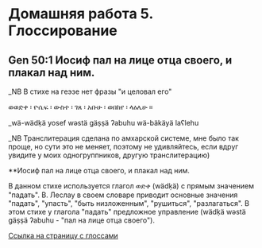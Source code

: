 # Домашняя работа 5. Глоссирование

## Gen 50:1 Иосиф пал на лице отца своего, и плакал над ним.
_NB В стихе на геэзе нет фразы "и целовал его"
 
ወወድቀ ፡ ዮሴፍ ፡ ውስተ ፡ ገጸ ፡ አቡሁ ፡ ወበከየ ፡ ላዕሌሁ ።

_wä-wädḳä yosef wəstä gäṣṣä ʔabuhu wä-bäkäyä laʕlehu

_NB Транслитерация сделана по амхарской системе, мне было так проще, но сути это не меняет, поэтому не удивляйтесь, если вдруг увидите у моих одногруппников, другую транслитерацию) 

**Иосиф пал на лице отца своего, и плакал над ним. 

В данном стихе используется глагол ወድቀ (wädḳä) с прямым значением "падать". В. Леслау в своем словаре приводит основные значения "падать", "упасть", "быть низложенным", "рушиться", "разлагаться".
В этом стихе у глагола "падать" предложное управление (wädḳä wəstä gäṣṣä ʔabuhu - "пал на лице отца своего"). 

[Ссылка на страницу с глоссами](file:///Users/natashakuznetsova/Desktop/tc2_export-3.html)
